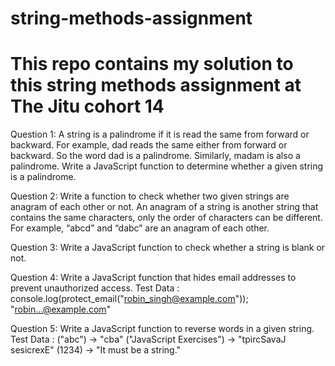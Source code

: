# string-methods-assignment
# This repo contains my solution to this string methods assignment at The Jitu cohort 14

Question 1:
A string is a palindrome if it is read the same from forward or backward. For example, dad reads the same either from forward or backward. So the word dad is a palindrome. Similarly, madam is also a palindrome. Write a JavaScript function to determine whether a given string is a palindrome.

Question 2:
Write a function to check whether two given strings are anagram of each other or not. An anagram of a string is another string that contains the same characters, only the order of characters can be different. For example, “abcd” and “dabc” are an anagram of each other.

Question 3:
Write a JavaScript function to check whether a string is blank or not.

Question 4:
Write a JavaScript function that hides email addresses to prevent unauthorized access.
Test Data :
console.log(protect_email("robin_singh@example.com"));
"robin...@example.com"

Question 5:
Write a JavaScript function to reverse words in a given string.
Test Data :
("abc") -> "cba"
("JavaScript Exercises") -> "tpircSavaJ sesicrexE"
(1234) -> "It must be a string."
